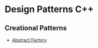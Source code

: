 # Design Patterns C++

## Creational Patterns
* [Abstract Factory](https://github.com/Dibad/design-patterns-cpp/tree/master/Abstract%20Factory)
